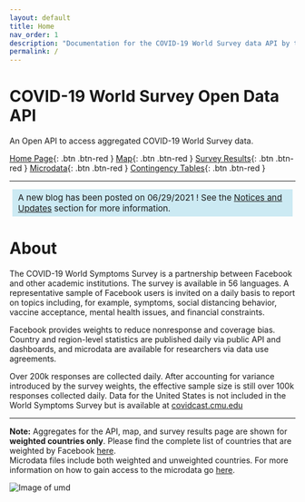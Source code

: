 ```yaml
---
layout: default
title: Home
nav_order: 1
description: "Documentation for the COVID-19 World Survey data API by the CGIS @ the University of Maryland"
permalink: /
---
```


# COVID-19 World Survey Open Data API
An Open API to access aggregated COVID-19 World Survey data.

[Home Page](https://covidmap.umd.edu){: .btn .btn-red }
[Map](https://covidmap.umd.edu/map/){: .btn .btn-red }
[Survey Results](https://covidmap.umd.edu/map/results.html){: .btn .btn-red }
[Microdata](https://covidmap.umd.edu/fbsurvey/){: .btn .btn-red }
[Contingency Tables](https://covidmap.umd.edu/umdcsvs/Contingency_Tables/){: .btn .btn-red }

---
<div style="background-color: #cae9f3f3; padding: 5px 10px; font-size:15px; margin-left: 5px; margin-right: 5px;">
A new blog has been posted on 06/29/2021 !
See the <a href="https://gisumd.github.io/COVID-19-API-Documentation/docs/notice/notices.html">Notices and Updates</a> section for more information.
</div>

# About

The COVID-19 World Symptoms Survey is a partnership between Facebook and other academic institutions. The survey is available in 56 languages. A representative sample of Facebook users is invited on a daily basis to report on topics including, for example, symptoms, social distancing behavior, vaccine acceptance, mental health issues, and financial constraints. 

Facebook provides weights to reduce nonresponse and coverage bias. Country and region-level statistics are published daily via public API and dashboards, and microdata are available for researchers via data use agreements.  

Over 200k responses are collected daily. After accounting for variance introduced by the survey weights, the effective sample size is still over 100k responses collected daily. Data for the United States is not included in the World Symptoms Survey but is available at [covidcast.cmu.edu](https://delphi.cmu.edu/covidcast/?date=20210308&region=42003)

---
**Note:** Aggregates for the API, map, and survey results page are shown for **weighted countries only**. Please find the complete list of countries that are weighted by Facebook [here](https://covidmap.umd.edu/FB_Symptom_Survey_Weighted_Country_List.xlsx).  
Microdata files include both weighted and unweighted countries. For more information on how to gain access to the microdata go [here](https://dataforgood.fb.com/docs/covid-19-symptom-survey-request-for-data-access/).

![Image of umd](https://gisumd.github.io/COVID-19-API-Documentation/assets/images/umd-globe.svg)
